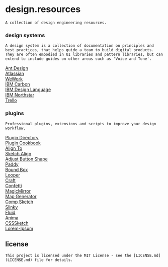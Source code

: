 # design.resources

``
A collection of design engineering resources.
``


### design systems

``
A design system is a collection of documentation on principles and best practices, that helps guide a team to build digital products. They are often embodied in UI libraries and pattern libraries, but can extend to include guides on other areas such as 'Voice and Tone'.
``

[Ant.Design](https://ant.design)<br>
[Atlassian](https://atlassian.design)<br>
[WeWork](http://plasma.guide)<br>
[IBM Carbon](http://carbondesignsystem.com/)<br>
[IBM Design Language](https://www.ibm.com/design/language/)<br>	
[IBM Northstar](https://www.ibm.com/standards/web/)<br>
[Trello](https://design.trello.com/)<br>


### plugins

``
Professional plugins, extensions and scripts to improve your design workflow.
``

[Plugin Directory](https://github.com/sketchplugins/plugin-directory)<br>
[Plugin Cookbook](https://github.com/turbobabr/Sketch-Plugins-Cookbook)<br>
[Align To](https://github.com/lucienlee/alignto)<br>
[Sketch Align](https://github.com/richardgazdik/sketch-align)<br>
[Adjust Button Shape](https://github.com/psilfver/sketch-adjust-button-shape)<br>
[Paddy](https://github.com/DWilliames/paddy-sketch-plugin)<br>
[Bound Box](https://github.com/lewishowles/sketch-bound-with-box)<br>
[Looper](http://sureskumar.com/looper)<br>
[Craft](https://www.invisionapp.com/craft)<br>
[Confetti](http://www.sketchconfetti.com)<br>
[MagicMirror](https://github.com/MagicSketch/MagicMirror)<br>
[Map Generator](https://github.com/eddiesigner/sketch-map-generator)<br>
[Comp Sketch](https://evilmartians.com/chronicles/compo-sketch)<br>
[Slinky](https://finchalyzer.github.io/slinky/)<br>
[Fluid](https://github.com/matt-curtis/Fluid-for-Sketch)<br>
[Anima](https://animaapp.github.io)<br>
[CSSSketch](https://github.com/JohnCoates/CSSketch)<br>
[Lorem-Ipsum](https://github.com/brandonbeecroft/Lorem-Ipsum-Plugin-for-Sketch)

## license

``This project is licensed under the MIT License - see the [LICENSE.md](LICENSE.md) file for details.``

